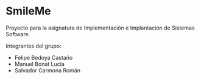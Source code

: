 SmileMe
=======

Proyecto para la asignatura de Implementación e Implantación de Sistemas Software.

Integrantes del grupo:
  - Felipe Bedoya Castaño
  - Manuel Bonat Lucía
  - Salvador Carmona Román
